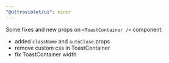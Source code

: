 ```yaml
---
"@ultraviolet/ui": minor
---
```


Some fixes and new props on `<ToastContainer />` component:
- added `className` and `autoClose` props
- remove custom css in ToastContainer
- fix ToastContainer width
